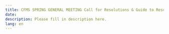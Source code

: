 ```yaml
---
title: CFMS SPRING GENERAL MEETING Call for Resolutions & Guide to Resolutions
date:
description: Please fill in description here.
lang: en
---
```


